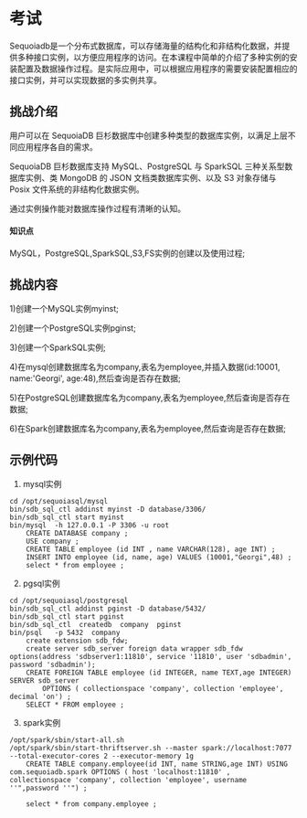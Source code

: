 # 考试
Sequoiadb是一个分布式数据库，可以存储海量的结构化和非结构化数据，并提供多种接口实例，以方便应用程序的访问。在本课程中简单的介绍了多种实例的安装配置及数据操作过程。是实际应用中，可以根据应用程序的需要安装配置相应的接口实例，并可以实现数据的多实例共享。

## 挑战介绍

用户可以在 SequoiaDB 巨杉数据库中创建多种类型的数据库实例，以满足上层不同应用程序各自的需求。

SequoiaDB 巨杉数据库支持 MySQL、PostgreSQL 与 SparkSQL 三种关系型数据库实例、类 MongoDB 的 JSON 文档类数据库实例、以及 S3 对象存储与 Posix 文件系统的非结构化数据实例。

通过实例操作能对数据库操作过程有清晰的认知。

#### 知识点

 MySQL，PostgreSQL,SparkSQL,S3,FS实例的创建以及使用过程;

## 挑战内容

1)创建一个MySQL实例myinst;

2)创建一个PostgreSQL实例pginst;

3)创建一个SparkSQL实例;

4)在mysql创建数据库名为company,表名为employee,并插入数据(id:10001, name:'Georgi', age:48),然后查询是否存在数据;

5)在PostgreSQL创建数据库名为company,表名为employee,然后查询是否存在数据;

6)在Spark创建数据库名为company,表名为employee,然后查询是否存在数据;


## 示例代码

1) mysql实例
```
cd /opt/sequoiasql/mysql
bin/sdb_sql_ctl addinst myinst -D database/3306/
bin/sdb_sql_ctl start myinst
bin/mysql  -h 127.0.0.1 -P 3306 -u root 
    CREATE DATABASE company ;
    USE company ;
    CREATE TABLE employee (id INT , name VARCHAR(128), age INT) ;
	INSERT INTO employee (id, name, age) VALUES (10001,"Georgi",48) ;
	select * from employee ;
```
2) pgsql实例
```
cd /opt/sequoiasql/postgresql
bin/sdb_sql_ctl addinst pginst -D database/5432/
bin/sdb_sql_ctl start pginst
bin/sdb_sql_ctl  createdb  company  pginst
bin/psql   -p 5432  company
    create extension sdb_fdw;
    create server sdb_server foreign data wrapper sdb_fdw options(address 'sdbserver1:11810', service '11810', user 'sdbadmin', password 'sdbadmin');
    CREATE FOREIGN TABLE employee (id INTEGER, name TEXT,age INTEGER) SERVER sdb_server 
	    OPTIONS ( collectionspace 'company', collection 'employee', decimal 'on') ;
	SELECT * FROM employee ;
```
3) spark实例
```
/opt/spark/sbin/start-all.sh
/opt/spark/sbin/start-thriftserver.sh --master spark://localhost:7077  --total-executor-cores 2 --executor-memory 1g
    CREATE TABLE company.employee(id INT, name STRING,age INT) USING com.sequoiadb.spark OPTIONS ( host 'localhost:11810' ,    collectionspace 'company', collection 'employee', username ''",password ''") ;
    
	select * from company.employee ;
```





